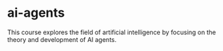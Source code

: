 # ai-agents
This course explores the field of artificial intelligence by focusing on the theory and development of AI agents.
